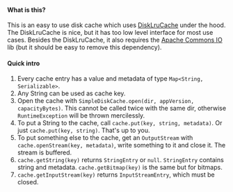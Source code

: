 #### What is this?

This is an easy to use disk cache which uses [DiskLruCache](https://github.com/JakeWharton/DiskLruCache) under the hood. The DiskLruCache is nice, but it has too low level interface for most use cases. Besides the DiskLruCache, it also requires the [Apache Commons IO](http://commons.apache.org/proper/commons-io) lib (but it should be easy to remove this dependency).

#### Quick intro

1. Every cache entry has a value and metadata of type `Map<String, Serializable>`.
1. Any String can be used as cache key.
1. Open the cache with `SimpleDiskCache.open(dir, appVersion, capacityBytes)`. This cannot be called twice with the same dir, otherwise `RuntimeException` will be thrown mercilessly.
1. To put a String to the cache, call `cache.put(key, string, metadata)`. Or just `cache.put(key, string)`. That's up to you.
1. To put something else to the cache, get an `OutputStream` with `cache.openStream(key, metadata)`, write something to it and close it. The stream is buffered.
1. `cache.getString(key)` returns `StringEntry` or `null`. `StringEntry` contains string and metadata. `cache.getBitmap(key)` is the same but for bitmaps.
1. `cache.getInputStream(key)` returns `InputStreamEntry`, which must be closed.
